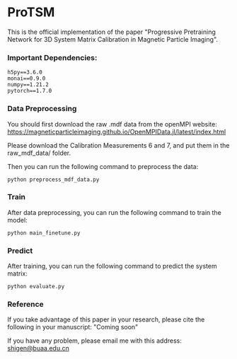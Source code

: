 # ProTSM

This is the official implementation of the paper "Progressive  Pretraining Network for 3D System Matrix Calibration in Magnetic Particle Imaging".

### Important Dependencies:
```
h5py==3.6.0
monai==0.9.0
numpy==1.21.2
pytorch==1.7.0
```
### Data Preprocessing

You should first download the raw .mdf data from the openMPI website: https://magneticparticleimaging.github.io/OpenMPIData.jl/latest/index.html

Please download the Calibration Measurements 6 and 7, and put them in the raw_mdf_data/ folder.

Then you can run the following command to preprocess the data:
```
python preprocess_mdf_data.py
```

### Train

After data preprocessing, you can run the following command to train the model:
```
python main_finetune.py
```

### Predict
After training, you can run the following command to predict the system matrix:
```
python evaluate.py
```

### Reference
If you take advantage of this paper in your research, please cite the following in your manuscript:
"Coming soon"

If you have any problem, please email me with this address: shigen@buaa.edu.cn
